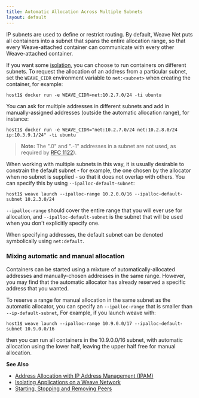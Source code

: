 ```yaml
---
title: Automatic Allocation Across Multiple Subnets
layout: default
---
```



IP subnets are used to define or restrict routing. By default, Weave Net
puts all containers into a subnet that spans the entire allocation
range, so that every Weave-attached container can communicate with every other
Weave-attached container.

If you want some [isolation](/site/using-weave/isolating-applications.md), you
can choose to run containers on different subnets.  To request the
allocation of an address from a particular subnet, set the
`WEAVE_CIDR` environment variable to `net:<subnet>` when creating the
container, for example:

    host1$ docker run -e WEAVE_CIDR=net:10.2.7.0/24 -ti ubuntu

You can ask for multiple addresses in different subnets and add in
manually-assigned addresses (outside the automatic allocation range),
for instance:

    host1$ docker run -e WEAVE_CIDR="net:10.2.7.0/24 net:10.2.8.0/24 ip:10.3.9.1/24" -ti ubuntu

>**Note:** The ".0" and ".-1" addresses in a subnet are not used, as required by
[RFC 1122](https://tools.ietf.org/html/rfc1122#page-29)).

When working with multiple subnets in this way, it is usually
desirable to constrain the default subnet - for example, the one chosen by the
allocator when no subnet is supplied - so that it does not overlap
with others. You can specify this by using `--ipalloc-default-subnet`:

    host1$ weave launch --ipalloc-range 10.2.0.0/16 --ipalloc-default-subnet 10.2.3.0/24

`--ipalloc-range` should cover the entire range that you will ever use
for allocation, and `--ipalloc-default-subnet` is the subnet that will
be used when you don't explicitly specify one.

When specifying addresses, the default subnet can be denoted
symbolically using `net:default`.


### <a name="manual"></a>Mixing automatic and manual allocation

Containers can be started using a mixture of automatically-allocated
addresses and manually-chosen addresses in the same range. However, you may
find that the automatic allocator has already reserved a specific
address that you wanted.

To reserve a range for manual allocation in the same subnet as the
automatic allocator, you can specify an
`--ipalloc-range` that is smaller than `--ip-default-subnet`, For
example, if you launch weave with:

    host1$ weave launch --ipalloc-range 10.9.0.0/17 --ipalloc-default-subnet 10.9.0.0/16

then you can run all containers in the 10.9.0.0/16 subnet, with
automatic allocation using the lower half, leaving the upper half free
for manual allocation.


**See Also**

 * [Address Allocation with IP Address Management (IPAM)](/site/ipam/overview-init-ipam.md)
 * [Isolating Applications on a Weave Network](/site/using-weave/isolating-applications.md)
 * [Starting, Stopping and Removing Peers](/site/ipam/stop-remove-peers-ipam.md)
